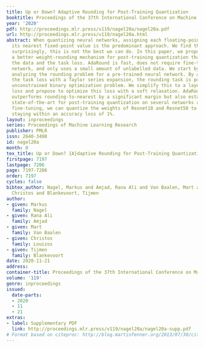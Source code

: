 ```yaml
---
title: Up or Down? Adaptive Rounding for Post-Training Quantization
booktitle: Proceedings of the 37th International Conference on Machine Learning
year: '2020'
pdf: http://proceedings.mlr.press/v119/nagel20a/nagel20a.pdf
url: http://proceedings.mlr.press/v119/nagel20a.html
abstract: When quantizing neural networks, assigning each floating-point weight to
  its nearest fixed-point value is the predominant approach. We find that, perhaps
  surprisingly, this is not the best we can do. In this paper, we propose AdaRound,
  a better weight-rounding mechanism for post-training quantization that adapts to
  the data and the task loss. AdaRound is fast, does not require fine-tuning of the
  network, and only uses a small amount of unlabelled data. We start by theoretically
  analyzing the rounding problem for a pre-trained neural network. By approximating
  the task loss with a Taylor series expansion, the rounding task is posed as a quadratic
  unconstrained binary optimization problem. We simplify this to a layer-wise local
  loss and propose to optimize this loss with a soft relaxation. AdaRound not only
  outperforms rounding-to-nearest by a significant margin but also establishes a new
  state-of-the-art for post-training quantization on several networks and tasks. Without
  fine-tuning, we can quantize the weights of Resnet18 and Resnet50 to 4 bits while
  staying within an accuracy loss of 1%.
layout: inproceedings
series: Proceedings of Machine Learning Research
publisher: PMLR
issn: 2640-3498
id: nagel20a
month: 0
tex_title: Up or Down? {A}daptive Rounding for Post-Training Quantization
firstpage: 7197
lastpage: 7206
page: 7197-7206
order: 7197
cycles: false
bibtex_author: Nagel, Markus and Amjad, Rana Ali and Van Baalen, Mart and Louizos,
  Christos and Blankevoort, Tijmen
author:
- given: Markus
  family: Nagel
- given: Rana Ali
  family: Amjad
- given: Mart
  family: Van Baalen
- given: Christos
  family: Louizos
- given: Tijmen
  family: Blankevoort
date: 2020-11-21
address: 
container-title: Proceedings of the 37th International Conference on Machine Learning
volume: '119'
genre: inproceedings
issued:
  date-parts:
  - 2020
  - 11
  - 21
extras:
- label: Supplementary PDF
  link: http://proceedings.mlr.press/v119/nagel20a/nagel20a-supp.pdf
# Format based on citeproc: http://blog.martinfenner.org/2013/07/30/citeproc-yaml-for-bibliographies/
---
```

